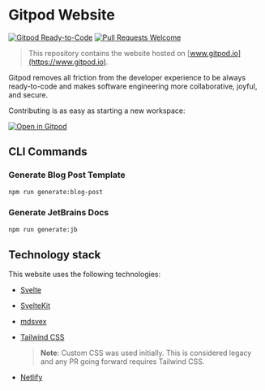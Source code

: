 # Gitpod Website

[![Gitpod Ready-to-Code](https://img.shields.io/badge/Gitpod-ready--to--code-908a85?logo=gitpod)](https://gitpod.io/#https://github.com/gitpod-io/website)
[![Pull Requests Welcome](https://img.shields.io/badge/PRs-welcome-brightgreen.svg)](https://makeapullrequest.com)

> This repository contains the website hosted on [www.gitpod.io](https://www.gitpod.io).

Gitpod removes all friction from the developer experience to be always ready-to-code and makes software engineering more collaborative, joyful, and secure.

Contributing is as easy as starting a new workspace:

[![Open in Gitpod](https://www.gitpod.io/svg/open-in-gitpod.svg)](https://gitpod.io/#https://github.com/gitpod-io/website)

## CLI Commands

### Generate Blog Post Template

```sh
npm run generate:blog-post
```

### Generate JetBrains Docs

```sh
npm run generate:jb
```

## Technology stack

This website uses the following technologies:

- [Svelte](https://svelte.dev)
- [SvelteKit](https://kit.svelte.dev)
- [mdsvex](https://mdsvex.com)
- [Tailwind CSS](https://tailwindcss.com)

  > **Note**: Custom CSS was used initially. This is considered legacy and any PR going forward requires Tailwind CSS.

- [Netlify](https://www.netlify.com)
